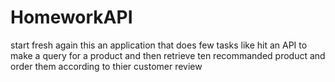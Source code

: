 # HomeworkAPI
start fresh again
this an application that does few tasks like hit an API to make a query for a product and then retrieve
ten recommanded product and order them according to thier customer review 
